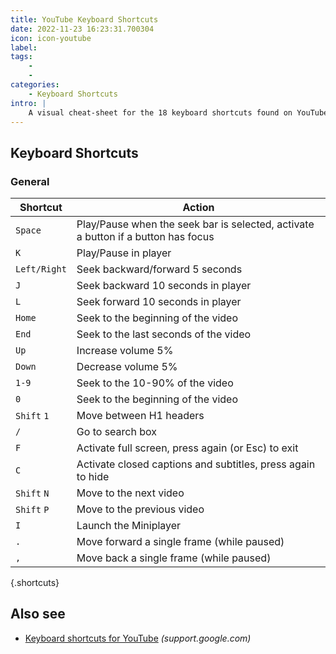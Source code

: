```yaml
---
title: YouTube Keyboard Shortcuts
date: 2022-11-23 16:23:31.700304
icon: icon-youtube
label: 
tags: 
    - 
    - 
categories:
    - Keyboard Shortcuts
intro: |
    A visual cheat-sheet for the 18 keyboard shortcuts found on YouTube.com
---
```




Keyboard Shortcuts
------------------



### General

Shortcut | Action
---|---
`Space`  | Play/Pause when the seek bar is selected, activate a button if a button has focus
`K`  | Play/Pause in player
`Left/Right`  | Seek backward/forward 5 seconds
`J`  | Seek backward 10 seconds in player
`L`  | Seek forward 10 seconds in player
`Home`  | Seek to the beginning of the video
`End`  | Seek to the last seconds of the video
`Up`  | Increase volume 5%
`Down`  | Decrease volume 5%
`1-9`  | Seek to the 10-90% of the video
`0`  | Seek to the beginning of the video
`Shift` `1`  | Move between H1 headers
`/`  | Go to search box
`F`  | Activate full screen, press again (or Esc) to exit
`C`  | Activate closed captions and subtitles, press again to hide
`Shift` `N`  | Move to the next video
`Shift` `P`  | Move to the previous video
`I`  | Launch the Miniplayer
`.`  | Move forward a single frame (while paused)
`,`  | Move back a single frame (while paused)
{.shortcuts}




Also see
--------
- [Keyboard shortcuts for YouTube](https://support.google.com/youtube/answer/7631406?hl=en) _(support.google.com)_
